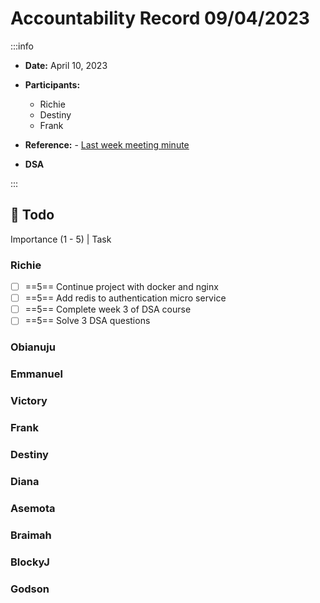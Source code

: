 Accountability Record 09/04/2023
===


:::info
- **Date:** April 10, 2023
- **Participants:**
    - Richie
    - Destiny
    - Frank

- **Reference:** - [Last week meeting minute](https://hackmd.io/VvszkGyXQC-DZpRXbUnRGw)

- **DSA**
<!--     
    - https://leetcode.com/problems/valid-sudoku/
    - https://leetcode.com/problems/encode-and-decode-strings/
    - https://leetcode.com/problems/longest-consecutive-sequence/ -->

:::


:closed_book: Todo
--
Importance (1 - 5) | Task

### Richie
- [ ] ==5== Continue project with docker and nginx
- [ ] ==5== Add redis to authentication micro service
- [ ] ==5== Complete week 3 of DSA course
- [ ] ==5== Solve 3 DSA questions

### Obianuju



### Emmanuel
 

### Victory
 
 
### Frank


### Destiny



### Diana


### Asemota


### Braimah


### BlockyJ


### Godson
